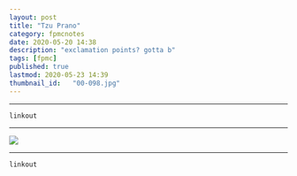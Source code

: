 ```yaml
---
layout: post
title: "Tzu Prano"
category: fpmcnotes
date: 2020-05-20 14:38
description: "exclamation points? gotta b"
tags: [fpmc]
published: true
lastmod: 2020-05-23 14:39
thumbnail_id:	"00-098.jpg"
---
```


*****

`linkout`

*****

<img src="{{ site.url }}/assets/img/ca19.jpg" />


*****
`linkout`

